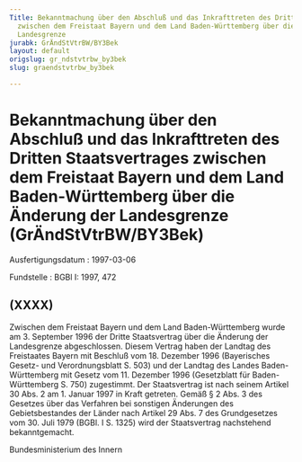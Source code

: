 ```yaml
---
Title: Bekanntmachung über den Abschluß und das Inkrafttreten des Dritten Staatsvertrages
  zwischen dem Freistaat Bayern und dem Land Baden-Württemberg über die Änderung der
  Landesgrenze
jurabk: GrÄndStVtrBW/BY3Bek
layout: default
origslug: gr_ndstvtrbw_by3bek
slug: graendstvtrbw_by3bek

---
```


# Bekanntmachung über den Abschluß und das Inkrafttreten des Dritten Staatsvertrages zwischen dem Freistaat Bayern und dem Land Baden-Württemberg über die Änderung der Landesgrenze (GrÄndStVtrBW/BY3Bek)

Ausfertigungsdatum
:   1997-03-06

Fundstelle
:   BGBl I: 1997, 472



## (XXXX)

Zwischen dem Freistaat Bayern und dem Land Baden-Württemberg wurde am 3. September 1996 der Dritte Staatsvertrag über die Änderung der Landesgrenze abgeschlossen. Diesem Vertrag haben der Landtag des Freistaates Bayern mit Beschluß vom 18. Dezember 1996 (Bayerisches Gesetz- und Verordnungsblatt S. 503) und der Landtag des Landes Baden-Württemberg mit Gesetz vom 11. Dezember 1996 (Gesetzblatt für Baden-Württemberg S. 750) zugestimmt.
Der Staatsvertrag ist nach seinem Artikel 30 Abs. 2 am 1. Januar 1997 in Kraft getreten.
Gemäß § 2 Abs. 3 des Gesetzes über das Verfahren bei sonstigen Änderungen des Gebietsbestandes der Länder nach Artikel 29 Abs. 7 des Grundgesetzes vom 30. Juli 1979 (BGBl. I S. 1325) wird der Staatsvertrag nachstehend bekanntgemacht.

Bundesministerium des Innern

